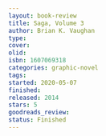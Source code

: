 ```yaml
--- 
layout: book-review 
title: Saga, Volume 3 
author: Brian K. Vaughan 
type: 
cover: 
olid:  
isbn: 1607069318
categories: graphic-novel
tags:  
started: 2020-05-07
finished: 
released: 2014
stars: 5
goodreads_review:  
status: Finished
---  
```


